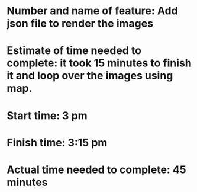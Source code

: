 # Number and name of feature: Add json file to render the images

# Estimate of time needed to complete: it took 15 minutes to finish it and loop over the images using map.

# Start time: 3 pm

# Finish time: 3:15 pm

# Actual time needed to complete: 45 minutes